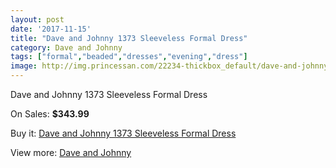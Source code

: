 ```yaml
---
layout: post
date: '2017-11-15'
title: "Dave and Johnny 1373 Sleeveless Formal Dress"
category: Dave and Johnny
tags: ["formal","beaded","dresses","evening","dress"]
image: http://img.princessan.com/22234-thickbox_default/dave-and-johnny-1373-sleeveless-formal-dress.jpg
---
```

Dave and Johnny 1373 Sleeveless Formal Dress

On Sales: **$343.99**
<a href="https://www.princessan.com/en/dave-and-johnny/10143-dave-and-johnny-1373-sleeveless-formal-dress.html"><amp-img layout="responsive" width="600" height="600" src="//img.princessan.com/22234-thickbox_default/dave-and-johnny-1373-sleeveless-formal-dress.jpg" alt="Dave and Johnny 1373 Sleeveless Formal Dress 0" /></a>
<a href="https://www.princessan.com/en/dave-and-johnny/10143-dave-and-johnny-1373-sleeveless-formal-dress.html"><amp-img layout="responsive" width="600" height="600" src="//img.princessan.com/22235-thickbox_default/dave-and-johnny-1373-sleeveless-formal-dress.jpg" alt="Dave and Johnny 1373 Sleeveless Formal Dress 1" /></a>

Buy it: [Dave and Johnny 1373 Sleeveless Formal Dress](https://www.princessan.com/en/dave-and-johnny/10143-dave-and-johnny-1373-sleeveless-formal-dress.html "Dave and Johnny 1373 Sleeveless Formal Dress")

View more: [Dave and Johnny](https://www.princessan.com/en/16-dave-and-johnny "Dave and Johnny")